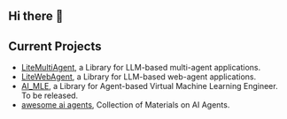 ## Hi there 👋

## Current Projects
- [LiteMultiAgent](https://github.com/PathOnAI/LiteMultiAgent), a Library for LLM-based multi-agent applications.
- [LiteWebAgent](https://github.com/PathOnAI/LiteWebAgent), a Library for LLM-based web-agent applications. 
- [AI_MLE](https://github.com/PathOnAI/AI_MLE), a Library for Agent-based Virtual Machine Learning Engineer. To be released.
- [awesome ai agents](https://github.com/PathOnAI/awesome-ai-agents), Collection of Materials on AI Agents.
